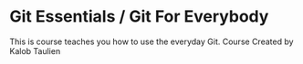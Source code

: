 # Git Essentials / Git For Everybody
This is course teaches you how to use the everyday Git.
Course Created by Kalob Taulien
